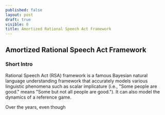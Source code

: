 ```yaml
---
published: false
layout: post
draft: true
visible: 0
title: Amortized Rational Speech Act Framework
---
```

## Amortized Rational Speech Act Framework

### Short Intro

Rational Speech Act (RSA) framework is a famous Bayesian natural language understanding framework that accurately models various linguistic phenomena such as scalar implicature (i.e., "Some people are good." means "Some but not all people are good."). It can also model the dynamics of a reference game.

Over the years, even though 